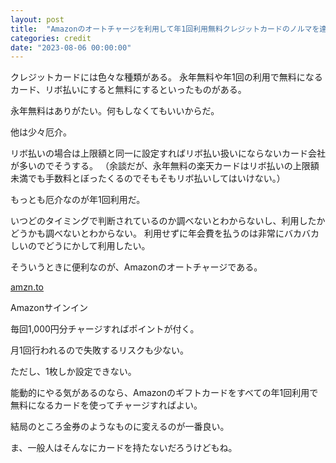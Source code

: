 ```yaml
---
layout: post
title:  "Amazonのオートチャージを利用して年1回利用無料クレジットカードのノルマを達成しよう"
categories: credit
date: "2023-08-06 00:00:00"
---
```


クレジットカードには色々な種類がある。
永年無料や年1回の利用で無料になるカード、リボ払いにすると無料にするといったものがある。

永年無料はありがたい。何もしなくてもいいからだ。

他は少々厄介。

リボ払いの場合は上限額と同一に設定すればリボ払い扱いにならないカード会社が多いのでそうする。
（余談だが、永年無料の楽天カードはリボ払いの上限額未満でも手数料とぼったくるのでそもそもリボ払いしてはいけない。）

もっとも厄介なのが年1回利用だ。

いつどのタイミングで判断されているのか調べないとわからないし、利用したかどうかも調べないとわからない。
利用せずに年会費を払うのは非常にバカバカしいのでどうにかして利用したい。

そういうときに便利なのが、Amazonのオートチャージである。


<div class="card">
  <a href="https://amzn.to/41WuszM"></a>
  <div class="card__header">
    <a href="https://amzn.to/41WuszM">amzn.to</a>
  </div>
  <div class="card__image">
    <img src="">
  </div>
  <div class="card__title">
    <p>Amazonサインイン</p>
  </div>
  <div class="card__description">
    <p></p>
  </div>
</div>


毎回1,000円分チャージすればポイントが付く。

月1回行われるので失敗するリスクも少ない。

ただし、1枚しか設定できない。

能動的にやる気があるのなら、Amazonのギフトカードをすべての年1回利用で無料になるカードを使ってチャージすればよい。

結局のところ金券のようなものに変えるのが一番良い。

ま、一般人はそんなにカードを持たないだろうけどもね。
